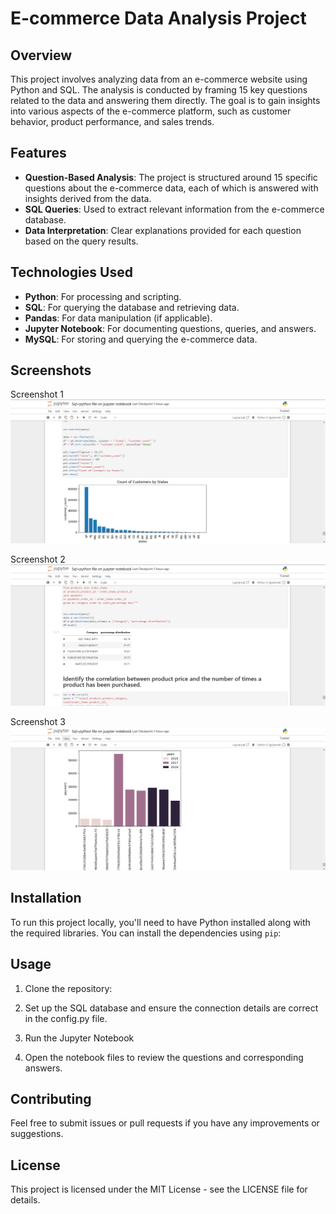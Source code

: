 # E-commerce Data Analysis Project

## Overview

This project involves analyzing data from an e-commerce website using Python and SQL. The analysis is conducted by framing 15 key questions related to the data and answering them directly. The goal is to gain insights into various aspects of the e-commerce platform, such as customer behavior, product performance, and sales trends.

## Features

- **Question-Based Analysis**: The project is structured around 15 specific questions about the e-commerce data, each of which is answered with insights derived from the data.
- **SQL Queries**: Used to extract relevant information from the e-commerce database.
- **Data Interpretation**: Clear explanations provided for each question based on the query results.

## Technologies Used

- **Python**: For processing and scripting.
- **SQL**: For querying the database and retrieving data.
- **Pandas**: For data manipulation (if applicable).
- **Jupyter Notebook**: For documenting questions, queries, and answers.
- **MySQL**: For storing and querying the e-commerce data.

## Screenshots
Screenshot 1
![Alt text](./screenshots/ss1.png)

Screenshot 2
![Alt text](./screenshots/ss2.png)

Screenshot 3
![Alt text](./screenshots/ss3.png)

## Installation

To run this project locally, you'll need to have Python installed along with the required libraries. You can install the dependencies using `pip`:

## Usage
1. Clone the repository:

2. Set up the SQL database and ensure the connection details are correct in the config.py file.

3. Run the Jupyter Notebook

4. Open the notebook files to review the questions and corresponding answers.

## Contributing
Feel free to submit issues or pull requests if you have any improvements or suggestions.

## License
This project is licensed under the MIT License - see the LICENSE file for details.
